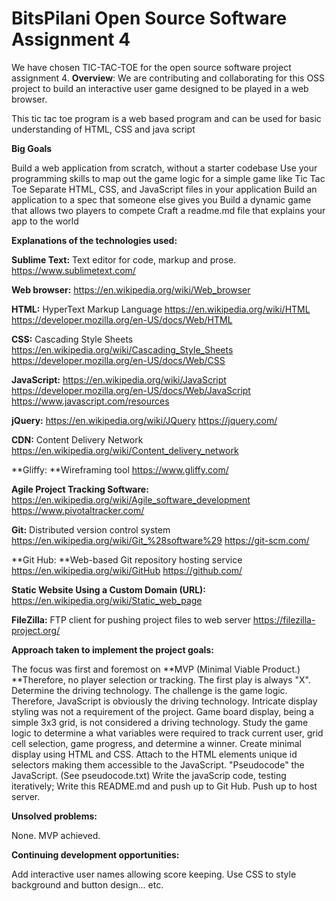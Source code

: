 # BitsPilani Open Source Software Assignment 4
We have chosen TIC-TAC-TOE for the open source software project assignment 4.
**Overview**: We are contributing and collaborating for this OSS project to build an interactive user game designed to be played in a web browser.

This tic tac toe program is a web based program and can be used for basic understanding of HTML, CSS and java script


**Big Goals**

Build a web application from scratch, without a starter codebase
Use your programming skills to map out the game logic for a simple game like Tic Tac Toe
Separate HTML, CSS, and JavaScript files in your application
Build an application to a spec that someone else gives you
Build a dynamic game that allows two players to compete
Craft a readme.md file that explains your app to the world

**Explanations of the technologies used:**

**Sublime Text:** Text editor for code, markup and prose. https://www.sublimetext.com/

**Web browser:** https://en.wikipedia.org/wiki/Web_browser

**HTML:** HyperText Markup Language https://en.wikipedia.org/wiki/HTML https://developer.mozilla.org/en-US/docs/Web/HTML

**CSS:** Cascading Style Sheets https://en.wikipedia.org/wiki/Cascading_Style_Sheets https://developer.mozilla.org/en-US/docs/Web/CSS

**JavaScript:** https://en.wikipedia.org/wiki/JavaScript https://developer.mozilla.org/en-US/docs/Web/JavaScript https://www.javascript.com/resources

**jQuery:** https://en.wikipedia.org/wiki/JQuery https://jquery.com/

**CDN:** Content Delivery Network https://en.wikipedia.org/wiki/Content_delivery_network

**Gliffy: **Wireframing tool https://www.gliffy.com/

**Agile Project Tracking Software:** https://en.wikipedia.org/wiki/Agile_software_development https://www.pivotaltracker.com/

**Git:** Distributed version control system https://en.wikipedia.org/wiki/Git_%28software%29 https://git-scm.com/

**Git Hub: **Web-based Git repository hosting service https://en.wikipedia.org/wiki/GitHub https://github.com/

**Static Website Using a Custom Domain (URL):** https://en.wikipedia.org/wiki/Static_web_page

**FileZilla:** FTP client for pushing project files to web server https://filezilla-project.org/

**Approach taken to implement the project goals:**

The focus was first and foremost on **MVP (Minimal Viable Product.) **Therefore, no player selection or tracking. The first play is always "X".
Determine the driving technology. The challenge is the game logic. Therefore, JavaScript is obviously the driving technology. Intricate display styling was not a requirement of the project. Game board display, being a simple 3x3 grid, is not considered a driving technology.
Study the game logic to determine a what variables were required to track current user, grid cell selection, game progress, and determine a winner.
Create minimal display using HTML and CSS. Attach to the HTML elements unique id selectors making them accessible to the JavaScript.
"Pseudocode" the JavaScript. (See pseudocode.txt)
Write the javaScrip code, testing iteratively;
Write this README.md and push up to Git Hub.
Push up to host server.

**Unsolved problems:**

None. MVP achieved.

**Continuing development opportunities:**

Add interactive user names allowing score keeping.
Use CSS to style background and button design... etc.

